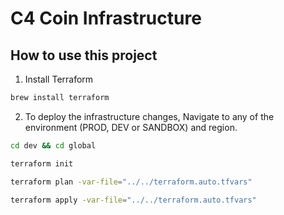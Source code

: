 # C4 Coin Infrastructure

## How to use this project

1. Install Terraform

```bash
brew install terraform
```

2. To deploy the infrastructure changes,
Navigate to any of the environment (PROD, DEV or SANDBOX) and region.

```bash
cd dev && cd global
``` 

```bash
terraform init
```

```bash
terraform plan -var-file="../../terraform.auto.tfvars"
```

```bash
terraform apply -var-file="../../terraform.auto.tfvars"
```

